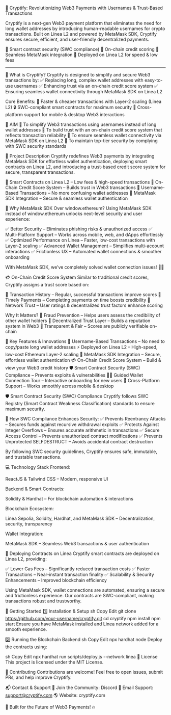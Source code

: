 🚀 Cryptify: Revolutionizing Web3 Payments with Usernames & Trust-Based Transactions


Cryptify is a next-gen Web3 payment platform that eliminates the need for long wallet addresses by introducing human-readable usernames for crypto transactions. Built on Linea L2 and powered by MetaMask SDK, Cryptify ensures secure, efficient, and user-friendly decentralized payments.

🔹 Smart contract security (SWC compliance) 
🔹 On-chain credit scoring 
🔹 Seamless MetaMask integration 
🔹 Deployed on Linea L2 for speed & low fees

---

🔹 What is Cryptify?
Cryptify is designed to simplify and secure Web3 transactions by:
✅ Replacing long, complex wallet addresses with easy-to-use usernames
✅ Enhancing trust via an on-chain credit score system
✅ Ensuring seamless wallet connectivity through MetaMask SDK on Linea L2

Core Benefits:
🚀 Faster & cheaper transactions with Layer-2 scaling (Linea L2)
🔒 SWC-compliant smart contracts for maximum security
📱 Cross-platform support for mobile & desktop Web3 interactions

🎯 AIM
🔹 To simplify Web3 transactions using usernames instead of long wallet addresses
🔹 To build trust with an on-chain credit score system that reflects transaction reliability
🔹 To ensure seamless wallet connectivity via MetaMask SDK on Linea L2
🔹 To maintain top-tier security by complying with SWC security standards

📜 Project Description
Cryptify redefines Web3 payments by integrating MetaMask SDK for effortless wallet authentication, deploying smart contracts on Linea L2, and introducing a trust-based credit score system for secure, transparent transactions.

🔹 Smart Contracts on Linea L2 – Low fees & high-speed transactions
🔹 On-Chain Credit Score System – Builds trust in Web3 transactions
🔹 Username-Based Transactions – No more confusing wallet addresses
🔹 MetaMask SDK Integration – Secure & seamless wallet authentication

🚀 Why MetaMask SDK Over window.ethereum?
Using MetaMask SDK instead of window.ethereum unlocks next-level security and user experience:

✅ Better Security – Eliminates phishing risks & unauthorized access
✅ Multi-Platform Support – Works across mobile, web, and dApps effortlessly
✅ Optimized Performance on Linea – Faster, low-cost transactions with Layer-2 scaling
✅ Advanced Wallet Management – Simplifies multi-account interactions
✅ Frictionless UX – Automated wallet connections & smoother onboarding

With MetaMask SDK, we’ve completely solved wallet connection issues! 🚀🔥

💳 On-Chain Credit Score System
Similar to traditional credit scores, Cryptify assigns a trust score based on:

🔹 Transaction History – Regular, successful transactions improve scores
🔹 Timely Payments – Completing payments on time boosts credibility
🔹 Network Trust – User ratings & decentralized trust factors enhance scoring

Why It Matters?
🔹 Fraud Prevention – Helps users assess the credibility of other wallet holders
🔹 Decentralized Trust Layer – Builds a reputation system in Web3
🔹 Transparent & Fair – Scores are publicly verifiable on-chain

🔑 Key Features & Innovations
🚀 Username-Based Transactions – No need to copy/paste long wallet addresses
⚡ Deployed on Linea L2 – High-speed, low-cost Ethereum Layer-2 scaling
🔐 MetaMask SDK Integration – Secure, effortless wallet authentication
💳 On-Chain Credit Score System – Build & view your Web3 credit history
🛡️ Smart Contract Security (SWC) Compliance – Prevents exploits & vulnerabilities
👨‍🏫 Guided Wallet Connection Tour – Interactive onboarding for new users
📱 Cross-Platform Support – Works smoothly across mobile & desktop

🛡️ Smart Contract Security (SWC) Compliance
Cryptify follows SWC Registry (Smart Contract Weakness Classification) standards to ensure maximum security.

🚀 How SWC Compliance Enhances Security:
✅ Prevents Reentrancy Attacks – Secures funds against recursive withdrawal exploits
✅ Protects Against Integer Overflows – Ensures accurate arithmetic in transactions
✅ Secure Access Control – Prevents unauthorized contract modifications
✅ Prevents Unprotected SELFDESTRUCT – Avoids accidental contract destruction

By following SWC security guidelines, Cryptify ensures safe, immutable, and trustable transactions.

💻 Technology Stack
Frontend:

ReactJS & Tailwind CSS – Modern, responsive UI

Backend & Smart Contracts:

Solidity & Hardhat – For blockchain automation & interactions

Blockchain Ecosystem:

Linea Sepolia, Solidity, Hardhat, and MetaMask SDK – Decentralization, security, transparency

Wallet Integration:

MetaMask SDK – Seamless Web3 transactions & user authentication

📜 Deploying Contracts on Linea
Cryptify smart contracts are deployed on Linea L2, providing:

✅ Lower Gas Fees – Significantly reduced transaction costs
✅ Faster Transactions – Near-instant transaction finality
✅ Scalability & Security Enhancements – Improved blockchain efficiency

Using MetaMask SDK, wallet connections are automated, ensuring a secure and frictionless experience. Our contracts are SWC-compliant, making transactions robust and trustworthy.

🚀 Getting Started
1️⃣ Installation & Setup
sh
Copy
Edit
git clone https://github.com/your-username/cryptify.git
cd cryptify
npm install
npm start
Ensure you have MetaMask installed and Linea network added for a smooth experience.

2️⃣ Running the Blockchain Backend
sh
Copy
Edit
npx hardhat node
Deploy the contracts using:

sh
Copy
Edit
npx hardhat run scripts/deploy.js --network linea
📄 License
This project is licensed under the MIT License.

🤝 Contributing
Contributions are welcome! Feel free to open issues, submit PRs, and help improve Cryptify.

📬 Contact & Support
💬 Join the Community: Discord
📧 Email Support: support@cryptify.com
🌎 Website: cryptify.com

🚀 Built for the Future of Web3 Payments! 🔥
